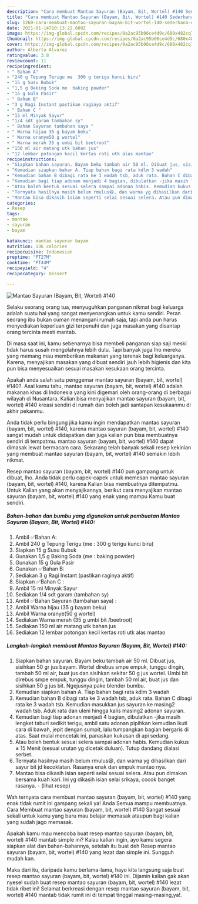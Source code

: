 ```yaml
---
description: "Cara membuat Mantao Sayuran (Bayam, Bit, Wortel) #140 Sederhana dan Mudah Dibuat"
title: "Cara membuat Mantao Sayuran (Bayam, Bit, Wortel) #140 Sederhana dan Mudah Dibuat"
slug: 1260-cara-membuat-mantao-sayuran-bayam-bit-wortel-140-sederhana-dan-mudah-dibuat
date: 2021-01-14T10:13:22.609Z
image: https://img-global.cpcdn.com/recipes/0a2ac95b06ce4d9c/680x482cq70/mantao-sayuran-bayam-bit-wortel-140-foto-resep-utama.jpg
thumbnail: https://img-global.cpcdn.com/recipes/0a2ac95b06ce4d9c/680x482cq70/mantao-sayuran-bayam-bit-wortel-140-foto-resep-utama.jpg
cover: https://img-global.cpcdn.com/recipes/0a2ac95b06ce4d9c/680x482cq70/mantao-sayuran-bayam-bit-wortel-140-foto-resep-utama.jpg
author: Alberta Alvarez
ratingvalue: 3.8
reviewcount: 11
recipeingredient:
- " Bahan A"
- "240 g Tepung Terigu me  300 g terigu kunci biru"
- "15 g Susu Bubuk"
- "1,5 g Baking Soda me  baking powder"
- "15 g Gula Pasir"
- " Bahan B"
- "3 g Ragi Instant pastikan raginya aktif"
- " Bahan C "
- "15 ml Minyak Sayur"
- "1/4 sdt garam tambahan sy"
- " Bahan Sayuran tambahan saya "
- " Warna hijau 35 g bayam beku"
- " Warna oranye50 g wortel"
- " Warna merah 35 g umbi bit beetroot"
- "150 ml air matang utk bahan jus"
- "12 lembar potongan kecil kertas roti utk alas mantao"
recipeinstructions:
- "Siapkan bahan sayuran. Bayam beku tambah air 50 ml. Dibuat jus, sisihkan 50 gr jus bayam. Wortel direbus smpe empuk, tunggu dingin, tambah 50 ml air, buat jus dan sisihkan sekitar 50 g jus wortel. Umbi bit direbus smpe empuk, tunggu dingin, tambah 50 ml air, buat jus dan sisihkan 50 g jus bit. Ngejusnya pake blender bumbu."
- "Kemudian siapkan bahan A. Tiap bahan bagi rata kdlm 3 wadah"
- "Kemudian bahan B dibagi rata ke 3 wadah tsb, aduk rata. Bahan C dibagi rata ke 3 wadah tsb. Kemudian masukkan jus sayuran ke masing2 wadah tsb. Aduk rata dan uleni hingga kalis masing2 adonan sayuran."
- "Kemudian bagi tiap adonan menjadi 4 bagian, dibulatkan -jika masih lengket taburi sedikit terigu, ambil satu adonan pipihkan kemudian ikuti cara di bawah, jepit dengan sumpit, lalu tumpangkan bagian bergaris di atas. Saat mulai mencetak ini, panaskan kukusan di api sedang."
- "Atau boleh bentuk sesuai selera sampai adonan habis. Kemudian kukus ± 15 Menit (sesuai urutan yg dicetak duluan). Tutup dandang dialasi serbet."
- "Ternyata hasilnya masih belum rmulus😆, dan warna yg dihasilkan dari sayur bit jd kecoklatan. Rasanya enak dan empuk mantao nya."
- "Mantao bisa dikasih isian seperti selai sesuai selera. Atau pun dimakan bersama kuah kari. Ini yg dikasih isian selai srikaya, cocok banget rasanya.           (lihat resep)"
categories:
- Resep
tags:
- mantao
- sayuran
- bayam

katakunci: mantao sayuran bayam 
nutrition: 136 calories
recipecuisine: Indonesian
preptime: "PT27M"
cooktime: "PT44M"
recipeyield: "4"
recipecategory: Dessert

---
```



![Mantao Sayuran (Bayam, Bit, Wortel) #140](https://img-global.cpcdn.com/recipes/0a2ac95b06ce4d9c/680x482cq70/mantao-sayuran-bayam-bit-wortel-140-foto-resep-utama.jpg)

Selaku seorang orang tua, menyuguhkan panganan nikmat bagi keluarga adalah suatu hal yang sangat menyenangkan untuk kamu sendiri. Peran seorang ibu bukan cuman menangani rumah saja, tapi anda pun harus menyediakan keperluan gizi terpenuhi dan juga masakan yang disantap orang tercinta mesti mantab.

Di masa  saat ini, kamu sebenarnya bisa membeli panganan siap saji meski tidak harus susah mengolahnya lebih dulu. Tapi banyak juga lho mereka yang memang mau memberikan makanan yang terenak bagi keluarganya. Karena, menyajikan masakan yang dibuat sendiri jauh lebih higienis dan kita pun bisa menyesuaikan sesuai masakan kesukaan orang tercinta. 



Apakah anda salah satu penggemar mantao sayuran (bayam, bit, wortel) #140?. Asal kamu tahu, mantao sayuran (bayam, bit, wortel) #140 adalah makanan khas di Indonesia yang kini digemari oleh orang-orang di berbagai wilayah di Nusantara. Kalian bisa menyajikan mantao sayuran (bayam, bit, wortel) #140 kreasi sendiri di rumah dan boleh jadi santapan kesukaanmu di akhir pekanmu.

Anda tidak perlu bingung jika kamu ingin mendapatkan mantao sayuran (bayam, bit, wortel) #140, karena mantao sayuran (bayam, bit, wortel) #140 sangat mudah untuk didapatkan dan juga kalian pun bisa membuatnya sendiri di tempatmu. mantao sayuran (bayam, bit, wortel) #140 dapat dimasak lewat bermacam cara. Sekarang telah banyak sekali resep kekinian yang membuat mantao sayuran (bayam, bit, wortel) #140 semakin lebih nikmat.

Resep mantao sayuran (bayam, bit, wortel) #140 pun gampang untuk dibuat, lho. Anda tidak perlu capek-capek untuk memesan mantao sayuran (bayam, bit, wortel) #140, karena Kalian bisa membuatnya ditempatmu. Untuk Kalian yang akan menyajikannya, berikut cara menyajikan mantao sayuran (bayam, bit, wortel) #140 yang enak yang mampu Kamu buat sendiri.

<!--inarticleads1-->

##### Bahan-bahan dan bumbu yang digunakan untuk pembuatan Mantao Sayuran (Bayam, Bit, Wortel) #140:

1. Ambil  ✅Bahan A:
1. Ambil 240 g Tepung Terigu (me : 300 g terigu kunci biru)
1. Siapkan 15 g Susu Bubuk
1. Gunakan 1,5 g Baking Soda (me : baking powder)
1. Gunakan 15 g Gula Pasir
1. Gunakan  ✅Bahan B:
1. Sediakan 3 g Ragi Instant (pastikan raginya aktif)
1. Siapkan  ✅Bahan C :
1. Ambil 15 ml Minyak Sayur
1. Sediakan 1/4 sdt garam (tambahan sy)
1. Ambil  ✅Bahan Sayuran (tambahan saya) :
1. Ambil  Warna hijau (35 g bayam beku)
1. Ambil  Warna oranye(50 g wortel)
1. Sediakan  Warna merah (35 g umbi bit /beetroot)
1. Sediakan 150 ml air matang utk bahan jus
1. Sediakan 12 lembar potongan kecil kertas roti utk alas mantao




<!--inarticleads2-->

##### Langkah-langkah membuat Mantao Sayuran (Bayam, Bit, Wortel) #140:

1. Siapkan bahan sayuran. Bayam beku tambah air 50 ml. Dibuat jus, sisihkan 50 gr jus bayam. Wortel direbus smpe empuk, tunggu dingin, tambah 50 ml air, buat jus dan sisihkan sekitar 50 g jus wortel. Umbi bit direbus smpe empuk, tunggu dingin, tambah 50 ml air, buat jus dan sisihkan 50 g jus bit. Ngejusnya pake blender bumbu.
1. Kemudian siapkan bahan A. Tiap bahan bagi rata kdlm 3 wadah
1. Kemudian bahan B dibagi rata ke 3 wadah tsb, aduk rata. Bahan C dibagi rata ke 3 wadah tsb. Kemudian masukkan jus sayuran ke masing2 wadah tsb. Aduk rata dan uleni hingga kalis masing2 adonan sayuran.
1. Kemudian bagi tiap adonan menjadi 4 bagian, dibulatkan -jika masih lengket taburi sedikit terigu, ambil satu adonan pipihkan kemudian ikuti cara di bawah, jepit dengan sumpit, lalu tumpangkan bagian bergaris di atas. Saat mulai mencetak ini, panaskan kukusan di api sedang.
1. Atau boleh bentuk sesuai selera sampai adonan habis. Kemudian kukus ± 15 Menit (sesuai urutan yg dicetak duluan). Tutup dandang dialasi serbet.
1. Ternyata hasilnya masih belum rmulus😆, dan warna yg dihasilkan dari sayur bit jd kecoklatan. Rasanya enak dan empuk mantao nya.
1. Mantao bisa dikasih isian seperti selai sesuai selera. Atau pun dimakan bersama kuah kari. Ini yg dikasih isian selai srikaya, cocok banget rasanya. -           (lihat resep)




Wah ternyata cara membuat mantao sayuran (bayam, bit, wortel) #140 yang enak tidak rumit ini gampang sekali ya! Anda Semua mampu membuatnya. Cara Membuat mantao sayuran (bayam, bit, wortel) #140 Sangat sesuai sekali untuk kamu yang baru mau belajar memasak ataupun bagi kalian yang sudah jago memasak.

Apakah kamu mau mencoba buat resep mantao sayuran (bayam, bit, wortel) #140 mantab simple ini? Kalau kalian ingin, ayo kamu segera siapkan alat dan bahan-bahannya, setelah itu buat deh Resep mantao sayuran (bayam, bit, wortel) #140 yang lezat dan simple ini. Sungguh mudah kan. 

Maka dari itu, daripada kamu berlama-lama, hayo kita langsung saja buat resep mantao sayuran (bayam, bit, wortel) #140 ini. Dijamin kalian gak akan nyesel sudah buat resep mantao sayuran (bayam, bit, wortel) #140 lezat tidak ribet ini! Selamat berkreasi dengan resep mantao sayuran (bayam, bit, wortel) #140 mantab tidak rumit ini di tempat tinggal masing-masing,ya!.

